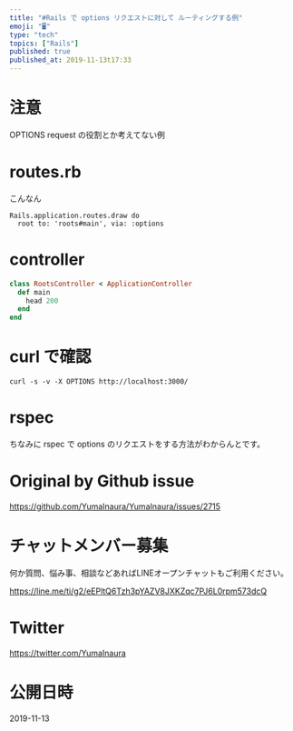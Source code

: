 ```yaml
---
title: "#Rails で options リクエストに対して ルーティングする例"
emoji: "🖥"
type: "tech"
topics: ["Rails"]
published: true
published_at: 2019-11-13t17:33
---
```


# 注意

OPTIONS request の役割とか考えてない例

# routes.rb

こんなん

```
Rails.application.routes.draw do
  root to: 'roots#main', via: :options
```

# controller

```rb
class RootsController < ApplicationController
  def main
    head 200
  end
end
```

# curl で確認

```
curl -s -v -X OPTIONS http://localhost:3000/ 
```

# rspec

ちなみに rspec で options のリクエストをする方法がわからんとです。


# Original by Github issue

https://github.com/YumaInaura/YumaInaura/issues/2715








<!-- Update From Qiita API -->

# チャットメンバー募集


何か質問、悩み事、相談などあればLINEオープンチャットもご利用ください。

https://line.me/ti/g2/eEPltQ6Tzh3pYAZV8JXKZqc7PJ6L0rpm573dcQ





# Twitter


https://twitter.com/YumaInaura


<!-- Update From Qiita API -->



# 公開日時

2019-11-13

